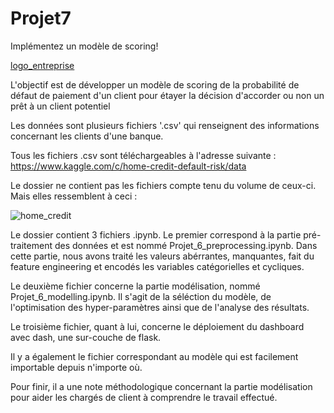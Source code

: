 # Projet7

Implémentez un modèle de scoring!

[logo_entreprise](https://user-images.githubusercontent.com/90404008/161977409-df361004-a96f-4a64-acf9-92e724101f35.png)

L'objectif est de développer un modèle de scoring de la probabilité de défaut de paiement d'un client pour étayer la décision d'accorder ou non un prêt à un client potentiel

Les données sont plusieurs fichiers '.csv' qui renseignent des informations concernant les clients d'une banque.

Tous les fichiers .csv sont téléchargeables à l'adresse suivante : https://www.kaggle.com/c/home-credit-default-risk/data

Le dossier ne contient pas les fichiers compte tenu du volume de ceux-ci. Mais elles ressemblent à ceci :

![home_credit](https://user-images.githubusercontent.com/90404008/161977543-ec67af64-1e64-4958-af1a-5a70b0d9117d.png)

Le dossier contient 3 fichiers .ipynb. Le premier correspond à la partie pré-traitement des données et est nommé Projet_6_preprocessing.ipynb. Dans cette partie, nous avons traité les valeurs abérrantes, manquantes, fait du feature engineering et encodés les variables catégorielles et cycliques.

Le deuxième fichier concerne la partie modélisation, nommé Projet_6_modelling.ipynb. Il s'agit de la séléction du modèle, de l'optimisation des hyper-paramètres ainsi que de l'analyse des résultats.

Le troisième fichier, quant à lui, concerne le déploiement du dashboard avec dash, une sur-couche de flask.

Il y a également le fichier correspondant au modèle qui est facilement importable depuis n'importe où.

Pour finir, il a une note méthodologique concernant la partie modélisation pour aider les chargés de client à comprendre le travail effectué.
